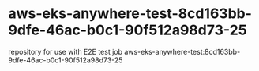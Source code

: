 # aws-eks-anywhere-test-8cd163bb-9dfe-46ac-b0c1-90f512a98d73-25
repository for use with E2E test job aws-eks-anywhere-test:8cd163bb-9dfe-46ac-b0c1-90f512a98d73-25
